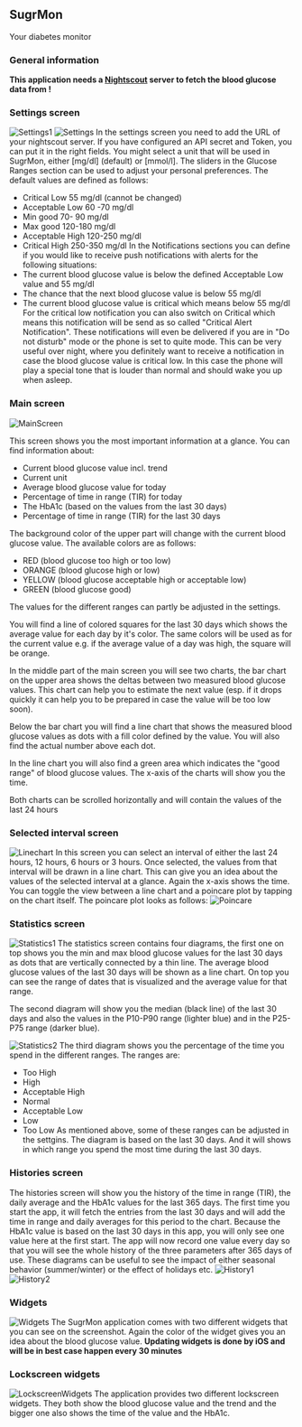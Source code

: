 ## SugrMon
Your diabetes monitor


### General information
<b>This application needs a [Nightscout](https://nightscout.github.io/) server to fetch the blood glucose data from !</b>


### Settings screen
![Settings1](https://github.com/HanSolo/Sugr-Mon/raw/main/screenshots/Settings1.png)
![Settings](https://github.com/HanSolo/Sugr-Mon/raw/main/screenshots/Settings2.png)
In the settings screen you need to add the URL of your nightscout server. If you have configured an 
API secret and Token, you can put it in the right fields.
You might select a unit that will be used in SugrMon, either [mg/dl] (default) or [mmol/l].
The sliders in the Glucose Ranges section can be used to adjust your personal preferences. The default 
values are defined as follows:
- Critical Low         55 mg/dl (cannot be changed)
- Acceptable Low   60 -70 mg/dl
- Min good         70- 90 mg/dl
- Max good        120-180 mg/dl
- Acceptable High 120-250 mg/dl
- Critical High   250-350 mg/dl
In the Notifications sections you can define if you would like to receive push notifications with 
alerts for the following situations:
- The current blood glucose value is below the defined Acceptable Low value and 55 mg/dl
- The chance that the next blood glucose value is below 55 mg/dl
- The current blood glucose value is critical which means below 55 mg/dl
For the critical low notification you can also switch on Critical which means this notification will
be send as so called "Critical Alert Notification". These notifications will even be delivered if you are in
"Do not disturb" mode or the phone is set to quite mode. This can be very useful over night, where you definitely
want to receive a notification in case the blood glucose value is critical low. In this case the phone will play a
special tone that is louder than normal and should wake you up when asleep.


### Main screen
![MainScreen](https://github.com/HanSolo/Sugr-Mon/raw/main/screenshots/MainScreen.png)

This screen shows you the most important information at a glance. You can find information about:
- Current blood glucose value incl. trend
- Current unit
- Average blood glucose value for today
- Percentage of time in range (TIR) for today
- The HbA1c (based on the values from the last 30 days)
- Percentage of time in range (TIR) for the last 30 days

The background color of the upper part will change with the current blood glucose value.
The available colors are as follows:
- RED (blood glucose too high or too low)
- ORANGE (blood glucose high or low)
- YELLOW (blood glucose acceptable high or acceptable low)
- GREEN (blood glucose good)

The values for the different ranges can partly be adjusted in the settings.

You will find a line of colored squares for the last 30 days which shows the average value for
each day by it's color. The same colors will be used as for the current value e.g. if the average
value of a day was high, the square will be orange.

In the middle part of the main screen you will see two charts, the bar chart on the upper area
shows the deltas between two measured blood glucose values. This chart can help you to estimate the
next value (esp. if it drops quickly it can help you to be prepared in case the value will be too low soon).

Below the bar chart you will find a line chart that shows the measured blood glucose values as dots with
a fill color defined by the value. You will also find the actual number above each dot.

In the line chart you will also find a green area which indicates the "good range" of blood glucose values.
The x-axis of the charts will show you the time. 

Both charts can be scrolled horizontally and will contain the values of the last 24 hours


### Selected interval screen
![Linechart](https://github.com/HanSolo/Sugr-Mon/raw/main/screenshots/IntervalLinechart.png)
In this screen you can select an interval of either the last 24 hours, 12 hours, 6 hours or 3 hours.
Once selected, the values from that interval will be drawn in a line chart. This can give you an idea
about the values of the selected interval at a glance. Again the x-axis shows the time.
You can toggle the view between a line chart and a poincare plot by tapping on the chart itself.
The poincare plot looks as follows:
![Poincare](https://github.com/HanSolo/Sugr-Mon/raw/main/screenshots/IntervalPoincare.png)

### Statistics screen
![Statistics1](https://github.com/HanSolo/Sugr-Mon/raw/main/screenshots/Statistics1.png)
The statistics screen contains four diagrams, the first one on top shows you the min and max blood
glucose values for the last 30 days as dots that are vertically connected by a thin line.
The average blood glucose values of the last 30 days will be shown as a line chart. On top you can 
see the range of dates that is visualized and the average value for that range.

The second diagram will show you the median (black line) of the last 30 days and also the values in the
P10-P90 range (lighter blue) and in the P25-P75 range (darker blue).

![Statistics2](https://github.com/HanSolo/Sugr-Mon/raw/main/screenshots/Statistics2.png)
The third diagram shows you the percentage of the time you spend in the different ranges. The ranges are:
- Too High
- High
- Acceptable High
- Normal
- Acceptable Low
- Low
- Too Low
As mentioned above, some of these ranges can be adjusted in the settgins. The diagram is based on the
last 30 days. And it will shows in which range you spend the most time during the last 30 days.

### Histories screen
The histories screen will show you the history of the time in range (TIR), the daily average and the HbA1c values
for the last 365 days. The first time you start the app, it will fetch the entries from the last 30 days and will
add the time in range and daily averages for this period to the chart. 
Because the HbA1c value is based on the last 30 days in this app, you will only see one value here at the first
start.
The app will now record one value every day so that you will see the whole history of the three parameters after
365 days of use.
These diagrams can be useful to see the impact of either seasonal behavior (summer/winter) or the effect of holidays
etc.
![History1](https://github.com/HanSolo/Sugr-Mon/raw/main/screenshots/Histories1.png)
![History2](https://github.com/HanSolo/Sugr-Mon/raw/main/screenshots/Histories2.png)

### Widgets
![Widgets](https://github.com/HanSolo/Sugr-Mon/raw/main/screenshots/Widgets.png)
The SugrMon application comes with two different widgets that you can see on the screenshot. Again the
color of the widget gives you an idea about the blood glucose value.
<b> Updating widgets is done by iOS and will be in best case happen every 30 minutes</b>

### Lockscreen widgets
![LockscreenWidgets](https://github.com/HanSolo/Sugr-Mon/raw/main/screenshots/LockscreenWidgets.png)
The application provides two different lockscreen widgets. They both show the blood glucose value and
the trend and the bigger one also shows the time of the value and the HbA1c.
